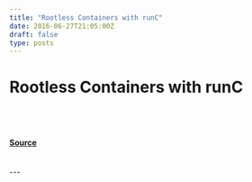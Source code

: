 ```yaml
---
title: "Rootless Containers with runC"
date: 2016-06-27T21:05:00Z
draft: false
type: posts
---
```

# Rootless Containers with runC

<br/>

<br/>


#### [Source](https://www.cyphar.com/blog/post/20160627-rootless-containers-with-runc)

<br/>
---
